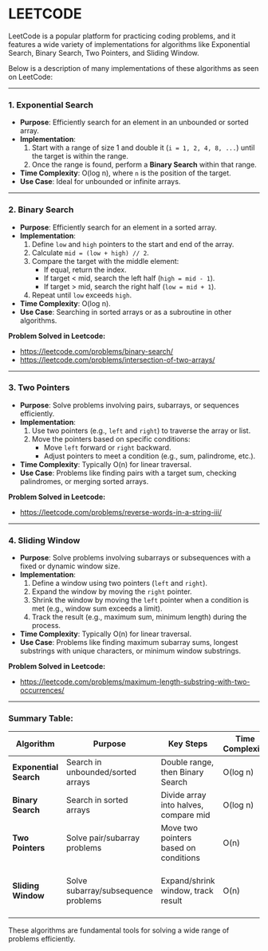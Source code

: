 # LEETCODE
LeetCode is a popular platform for practicing coding problems, and it features a wide variety of implementations for algorithms like Exponential Search, Binary Search, Two Pointers, and Sliding Window. 

Below is a description of many implementations of these algorithms as seen on LeetCode:

---

### 1. **Exponential Search**
   - **Purpose**: Efficiently search for an element in an unbounded or sorted array.
   - **Implementation**:
     1. Start with a range of size 1 and double it (`i = 1, 2, 4, 8, ...`) until the target is within the range.
     2. Once the range is found, perform a **Binary Search** within that range.
   - **Time Complexity**: O(log n), where `n` is the position of the target.
   - **Use Case**: Ideal for unbounded or infinite arrays.

---

### 2. **Binary Search**
   - **Purpose**: Efficiently search for an element in a sorted array.
   - **Implementation**:
     1. Define `low` and `high` pointers to the start and end of the array.
     2. Calculate `mid = (low + high) // 2`.
     3. Compare the target with the middle element:
        - If equal, return the index.
        - If target < mid, search the left half (`high = mid - 1`).
        - If target > mid, search the right half (`low = mid + 1`).
     4. Repeat until `low` exceeds `high`.
   - **Time Complexity**: O(log n).
   - **Use Case**: Searching in sorted arrays or as a subroutine in other algorithms.

**Problem Solved in Leetcode:**
- https://leetcode.com/problems/binary-search/
- https://leetcode.com/problems/intersection-of-two-arrays/

---

### 3. **Two Pointers**
   - **Purpose**: Solve problems involving pairs, subarrays, or sequences efficiently.
   - **Implementation**:
     1. Use two pointers (e.g., `left` and `right`) to traverse the array or list.
     2. Move the pointers based on specific conditions:
        - Move `left` forward or `right` backward.
        - Adjust pointers to meet a condition (e.g., sum, palindrome, etc.).
   - **Time Complexity**: Typically O(n) for linear traversal.
   - **Use Case**: Problems like finding pairs with a target sum, checking palindromes, or merging sorted arrays.

**Problem Solved in Leetcode:**
   - https://leetcode.com/problems/reverse-words-in-a-string-iii/

---

### 4. **Sliding Window**
   - **Purpose**: Solve problems involving subarrays or subsequences with a fixed or dynamic window size.
   - **Implementation**:
     1. Define a window using two pointers (`left` and `right`).
     2. Expand the window by moving the `right` pointer.
     3. Shrink the window by moving the `left` pointer when a condition is met (e.g., window sum exceeds a limit).
     4. Track the result (e.g., maximum sum, minimum length) during the process.
   - **Time Complexity**: Typically O(n) for linear traversal.
   - **Use Case**: Problems like finding maximum subarray sums, longest substrings with unique characters, or minimum window substrings.

**Problem Solved in Leetcode:**
- https://leetcode.com/problems/maximum-length-substring-with-two-occurrences/  

---

### Summary Table:
| Algorithm          | Purpose                              | Key Steps                                                                 | Time Complexity | Use Case                                   |
|--------------------|--------------------------------------|---------------------------------------------------------------------------|-----------------|-------------------------------------------|
| **Exponential Search** | Search in unbounded/sorted arrays   | Double range, then Binary Search                                         | O(log n)        | Unbounded arrays                          |
| **Binary Search**     | Search in sorted arrays             | Divide array into halves, compare mid                                    | O(log n)        | Sorted arrays                             |
| **Two Pointers**      | Solve pair/subarray problems        | Move two pointers based on conditions                                    | O(n)            | Pairs, palindromes, merged arrays         |
| **Sliding Window**    | Solve subarray/subsequence problems | Expand/shrink window, track result                                       | O(n)            | Maximum sums, unique substrings, etc.    |

These algorithms are fundamental tools for solving a wide range of problems efficiently.
